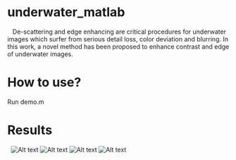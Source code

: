 underwater_matlab
===========================
  
De-scattering and edge enhancing are critical procedures for underwater images which surfer from serious detail loss, color deviation and blurring. In this work, a novel method has been proposed to enhance contrast and edge of underwater images.

How to use?
===========================
 Run demo.m


 Results
===========================
 
![Alt text](https://github.com/paulpanwang/underwater_matlab/blob/master/result/result1.jpg)
![Alt text](https://github.com/paulpanwang/underwater_matlab/blob/master/result/result2.jpg)
![Alt text](https://github.com/paulpanwang/underwater_matlab/blob/master/result/result3.jpg)
![Alt text](https://github.com/paulpanwang/underwater_matlab/blob/master/result/result4.jpg)
